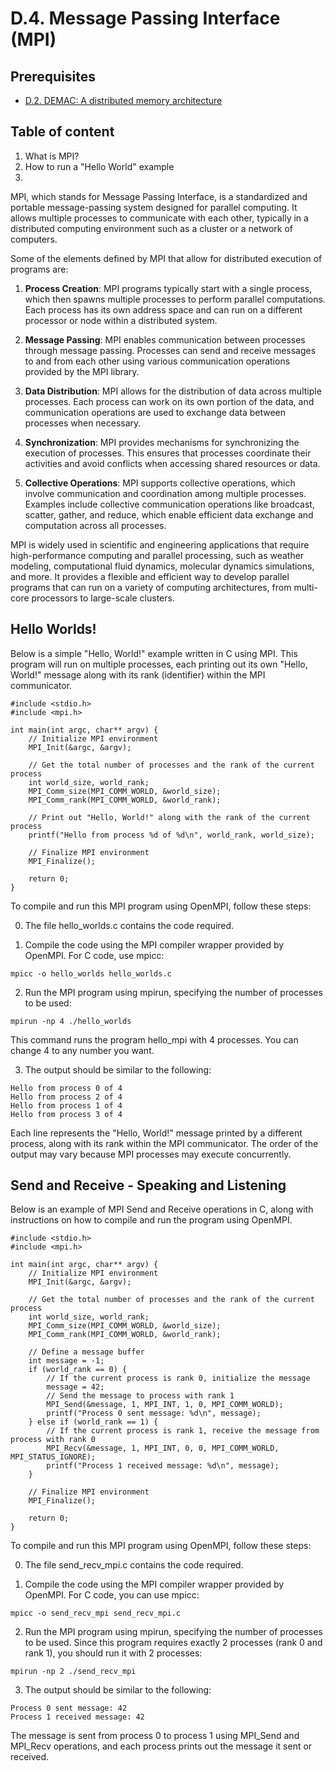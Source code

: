# D.4. Message Passing Interface (MPI)

## Prerequisites
- [D.2. DEMAC: A distributed memory architecture](../D_2/README.md)


## Table of content
1. What is MPI?
2. How to run a "Hello World" example
3. 

MPI, which stands for Message Passing Interface, is a standardized and portable message-passing system designed for parallel computing. It allows multiple processes to communicate with each other, typically in a distributed computing environment such as a cluster or a network of computers.

Some of the elements defined by MPI that allow for distributed execution of programs are:

1. **Process Creation**: MPI programs typically start with a single process, which then spawns multiple processes to perform parallel computations. Each process has its own address space and can run on a different processor or node within a distributed system.

2. **Message Passing**: MPI enables communication between processes through message passing. Processes can send and receive messages to and from each other using various communication operations provided by the MPI library.

3. **Data Distribution**: MPI allows for the distribution of data across multiple processes. Each process can work on its own portion of the data, and communication operations are used to exchange data between processes when necessary.

4. **Synchronization**: MPI provides mechanisms for synchronizing the execution of processes. This ensures that processes coordinate their activities and avoid conflicts when accessing shared resources or data.

5. **Collective Operations**: MPI supports collective operations, which involve communication and coordination among multiple processes. Examples include collective communication operations like broadcast, scatter, gather, and reduce, which enable efficient data exchange and computation across all processes.

MPI is widely used in scientific and engineering applications that require high-performance computing and parallel processing, such as weather modeling, computational fluid dynamics, molecular dynamics simulations, and more. It provides a flexible and efficient way to develop parallel programs that can run on a variety of computing architectures, from multi-core processors to large-scale clusters.

## Hello Worlds!

Below is a simple "Hello, World!" example written in C using MPI. This program will run on multiple processes, each printing out its own "Hello, World!" message along with its rank (identifier) within the MPI communicator.

```
#include <stdio.h>
#include <mpi.h>

int main(int argc, char** argv) {
    // Initialize MPI environment
    MPI_Init(&argc, &argv);

    // Get the total number of processes and the rank of the current process
    int world_size, world_rank;
    MPI_Comm_size(MPI_COMM_WORLD, &world_size);
    MPI_Comm_rank(MPI_COMM_WORLD, &world_rank);

    // Print out "Hello, World!" along with the rank of the current process
    printf("Hello from process %d of %d\n", world_rank, world_size);

    // Finalize MPI environment
    MPI_Finalize();

    return 0;
}
```

To compile and run this MPI program using OpenMPI, follow these steps:

0. The file hello_worlds.c contains the code required. 

1. Compile the code using the MPI compiler wrapper provided by OpenMPI. For C code,  use mpicc:

```
mpicc -o hello_worlds hello_worlds.c
```

2. Run the MPI program using mpirun, specifying the number of processes to be used:

```
mpirun -np 4 ./hello_worlds
```

This command runs the program hello_mpi with 4 processes. You can change 4 to any number you want.

3. The output should be similar to the following:

```
Hello from process 0 of 4
Hello from process 2 of 4
Hello from process 1 of 4
Hello from process 3 of 4
```

Each line represents the "Hello, World!" message printed by a different process, along with its rank within the MPI communicator. The order of the output may vary because MPI processes may execute concurrently.

## Send and Receive - Speaking and Listening 

Below is an example of MPI Send and Receive operations in C, along with instructions on how to compile and run the program using OpenMPI.

```
#include <stdio.h>
#include <mpi.h>

int main(int argc, char** argv) {
    // Initialize MPI environment
    MPI_Init(&argc, &argv);

    // Get the total number of processes and the rank of the current process
    int world_size, world_rank;
    MPI_Comm_size(MPI_COMM_WORLD, &world_size);
    MPI_Comm_rank(MPI_COMM_WORLD, &world_rank);

    // Define a message buffer
    int message = -1;
    if (world_rank == 0) {
        // If the current process is rank 0, initialize the message
        message = 42;
        // Send the message to process with rank 1
        MPI_Send(&message, 1, MPI_INT, 1, 0, MPI_COMM_WORLD);
        printf("Process 0 sent message: %d\n", message);
    } else if (world_rank == 1) {
        // If the current process is rank 1, receive the message from process with rank 0
        MPI_Recv(&message, 1, MPI_INT, 0, 0, MPI_COMM_WORLD, MPI_STATUS_IGNORE);
        printf("Process 1 received message: %d\n", message);
    }

    // Finalize MPI environment
    MPI_Finalize();

    return 0;
}
```

To compile and run this MPI program using OpenMPI, follow these steps:

0. The file send_recv_mpi.c contains the code required. 

1. Compile the code using the MPI compiler wrapper provided by OpenMPI. For C code, you can use mpicc:

```
mpicc -o send_recv_mpi send_recv_mpi.c
```

2. Run the MPI program using mpirun, specifying the number of processes to be used. Since this program requires exactly 2 processes (rank 0 and rank 1), you should run it with 2 processes:

```
mpirun -np 2 ./send_recv_mpi
```

3. The output should be similar to the following:

```
Process 0 sent message: 42
Process 1 received message: 42
```

The message is sent from process 0 to process 1 using MPI_Send and MPI_Recv operations, and each process prints out the message it sent or received.